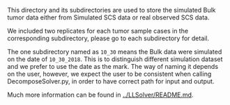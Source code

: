 This directory and its subdirectories are used to store the simulated Bulk tumor data either from Simulated SCS data or real observed SCS data.

We included two replicates for each tumor sample cases in the corresponding subdirectory, please go to each subdirectory for detail.

The one subdirectory named as `10_30` means the Bulk data were simulated on the date of `10_30_2018`. This is to distinguish different simulation dataset and we prefer to use the date as the mark. The way of naming it depends on the user, however, we expect the user to be consistent when calling DecomposeSolver.py, in order to have correct path for input and output.

Much more information can be found in
[../LLSolver/README.md](../LLSolver/README.md).

